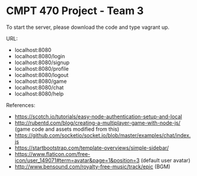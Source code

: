 # CMPT 470 Project - Team 3

To start the server, please download the code and type vagrant up.

URL: 
- localhost:8080
- localhost:8080/login
- localhost:8080/signup
- localhost:8080/profile
- localhost:8080/logout
- localhost:8080/game
- localhost:8080/chat
- localhost:8080/help
     
References:
- https://scotch.io/tutorials/easy-node-authentication-setup-and-local
- http://rubentd.com/blog/creating-a-multiplayer-game-with-node-js/ (game code and assets modified from this)
- https://github.com/socketio/socket.io/blob/master/examples/chat/index.js
- https://startbootstrap.com/template-overviews/simple-sidebar/
- https://www.flaticon.com/free-icon/user_149071#term=avatar&page=1&position=3 (default user avatar)
- http://www.bensound.com/royalty-free-music/track/epic (BGM)